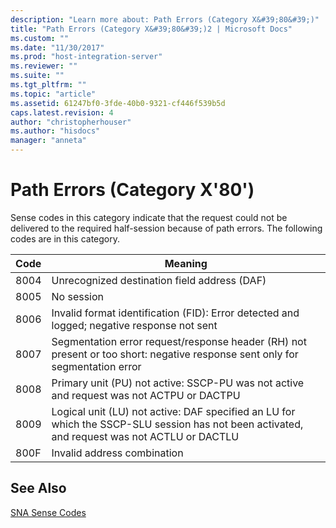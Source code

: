 ```yaml
---
description: "Learn more about: Path Errors (Category X&#39;80&#39;)"
title: "Path Errors (Category X&#39;80&#39;)2 | Microsoft Docs"
ms.custom: ""
ms.date: "11/30/2017"
ms.prod: "host-integration-server"
ms.reviewer: ""
ms.suite: ""
ms.tgt_pltfrm: ""
ms.topic: "article"
ms.assetid: 61247bf0-3fde-40b0-9321-cf446f539b5d
caps.latest.revision: 4
author: "christopherhouser"
ms.author: "hisdocs"
manager: "anneta"
---
```

# Path Errors (Category X&#39;80&#39;)
Sense codes in this category indicate that the request could not be delivered to the required half-session because of path errors. The following codes are in this category.  
  
|Code|Meaning|  
|----------|-------------|  
|8004|Unrecognized destination field address (DAF)|  
|8005|No session|  
|8006|Invalid format identification (FID): Error detected and logged; negative response not sent|  
|8007|Segmentation error request/response header (RH) not present or too short: negative response sent only for segmentation error|  
|8008|Primary unit (PU) not active: SSCP-PU was not active and request was not ACTPU or DACTPU|  
|8009|Logical unit (LU) not active: DAF specified an LU for which the SSCP-SLU session has not been activated, and request was not ACTLU or DACTLU|  
|800F|Invalid address combination|  
  
## See Also  
 [SNA Sense Codes](../core/sna-sense-codes1.md)
